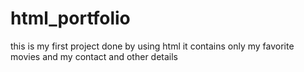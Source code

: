 # html_portfolio
this is my first project done by using html it contains only my favorite movies and my contact and other details
